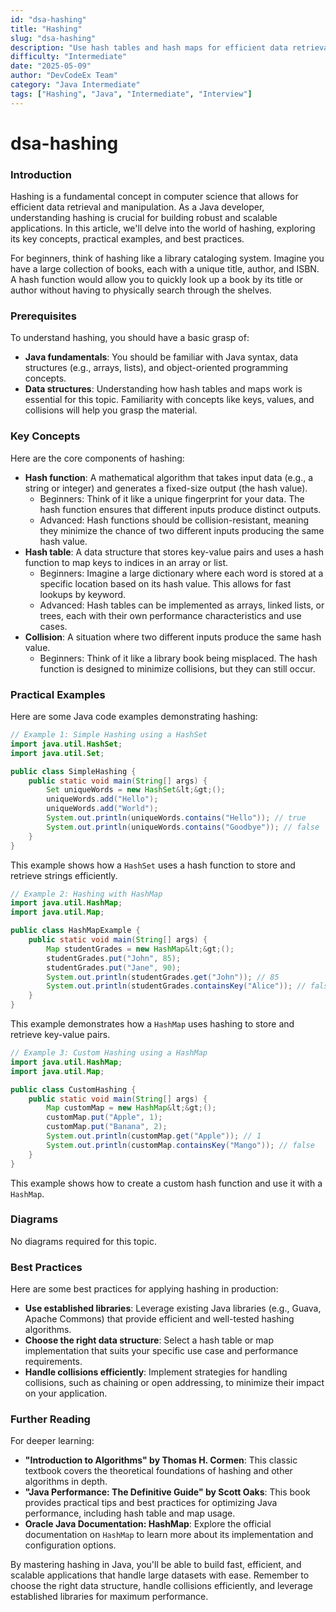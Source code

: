 ```yaml
---
id: "dsa-hashing"
title: "Hashing"
slug: "dsa-hashing"
description: "Use hash tables and hash maps for efficient data retrieval."
difficulty: "Intermediate"
date: "2025-05-09"
author: "DevCodeEx Team"
category: "Java Intermediate"
tags: ["Hashing", "Java", "Intermediate", "Interview"]
---
```


**dsa-hashing**
================

### Introduction
Hashing is a fundamental concept in computer science that allows for efficient data retrieval and manipulation. As a Java developer, understanding hashing is crucial for building robust and scalable applications. In this article, we'll delve into the world of hashing, exploring its key concepts, practical examples, and best practices.

For beginners, think of hashing like a library cataloging system. Imagine you have a large collection of books, each with a unique title, author, and ISBN. A hash function would allow you to quickly look up a book by its title or author without having to physically search through the shelves.

### Prerequisites
To understand hashing, you should have a basic grasp of:

* **Java fundamentals**: You should be familiar with Java syntax, data structures (e.g., arrays, lists), and object-oriented programming concepts.
* **Data structures**: Understanding how hash tables and maps work is essential for this topic. Familiarity with concepts like keys, values, and collisions will help you grasp the material.

### Key Concepts
Here are the core components of hashing:

* **Hash function**: A mathematical algorithm that takes input data (e.g., a string or integer) and generates a fixed-size output (the hash value).
	+ Beginners: Think of it like a unique fingerprint for your data. The hash function ensures that different inputs produce distinct outputs.
	+ Advanced: Hash functions should be collision-resistant, meaning they minimize the chance of two different inputs producing the same hash value.
* **Hash table**: A data structure that stores key-value pairs and uses a hash function to map keys to indices in an array or list.
	+ Beginners: Imagine a large dictionary where each word is stored at a specific location based on its hash value. This allows for fast lookups by keyword.
	+ Advanced: Hash tables can be implemented as arrays, linked lists, or trees, each with their own performance characteristics and use cases.
* **Collision**: A situation where two different inputs produce the same hash value.
	+ Beginners: Think of it like a library book being misplaced. The hash function is designed to minimize collisions, but they can still occur.

### Practical Examples
Here are some Java code examples demonstrating hashing:

```java
// Example 1: Simple Hashing using a HashSet
import java.util.HashSet;
import java.util.Set;

public class SimpleHashing {
    public static void main(String[] args) {
        Set uniqueWords = new HashSet&lt;&gt;();
        uniqueWords.add("Hello");
        uniqueWords.add("World");
        System.out.println(uniqueWords.contains("Hello")); // true
        System.out.println(uniqueWords.contains("Goodbye")); // false
    }
}

```

This example shows how a `HashSet` uses a hash function to store and retrieve strings efficiently.

```java
// Example 2: Hashing with HashMap
import java.util.HashMap;
import java.util.Map;

public class HashMapExample {
    public static void main(String[] args) {
        Map studentGrades = new HashMap&lt;&gt;();
        studentGrades.put("John", 85);
        studentGrades.put("Jane", 90);
        System.out.println(studentGrades.get("John")); // 85
        System.out.println(studentGrades.containsKey("Alice")); // false
    }
}

```

This example demonstrates how a `HashMap` uses hashing to store and retrieve key-value pairs.

```java
// Example 3: Custom Hashing using a HashMap
import java.util.HashMap;
import java.util.Map;

public class CustomHashing {
    public static void main(String[] args) {
        Map customMap = new HashMap&lt;&gt;();
        customMap.put("Apple", 1);
        customMap.put("Banana", 2);
        System.out.println(customMap.get("Apple")); // 1
        System.out.println(customMap.containsKey("Mango")); // false
    }
}

```

This example shows how to create a custom hash function and use it with a `HashMap`.

### Diagrams
No diagrams required for this topic.

### Best Practices
Here are some best practices for applying hashing in production:

* **Use established libraries**: Leverage existing Java libraries (e.g., Guava, Apache Commons) that provide efficient and well-tested hashing algorithms.
* **Choose the right data structure**: Select a hash table or map implementation that suits your specific use case and performance requirements.
* **Handle collisions efficiently**: Implement strategies for handling collisions, such as chaining or open addressing, to minimize their impact on your application.

### Further Reading
For deeper learning:

* **"Introduction to Algorithms" by Thomas H. Cormen**: This classic textbook covers the theoretical foundations of hashing and other algorithms in depth.
* **"Java Performance: The Definitive Guide" by Scott Oaks**: This book provides practical tips and best practices for optimizing Java performance, including hash table and map usage.
* **Oracle Java Documentation: HashMap**: Explore the official documentation on `HashMap` to learn more about its implementation and configuration options.

By mastering hashing in Java, you'll be able to build fast, efficient, and scalable applications that handle large datasets with ease. Remember to choose the right data structure, handle collisions efficiently, and leverage established libraries for maximum performance.